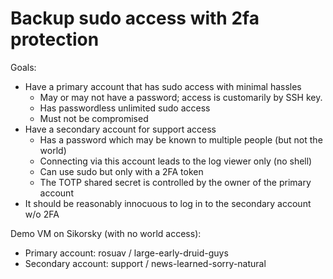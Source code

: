 Backup sudo access with 2fa protection
======================================

Goals:

* Have a primary account that has sudo access with minimal hassles
  - May or may not have a password; access is customarily by SSH key.
  - Has passwordless unlimited sudo access
  - Must not be compromised
* Have a secondary account for support access
  - Has a password which may be known to multiple people (but not the world)
  - Connecting via this account leads to the log viewer only (no shell)
  - Can use sudo but only with a 2FA token
  - The TOTP shared secret is controlled by the owner of the primary account
* It should be reasonably innocuous to log in to the secondary account w/o 2FA

Demo VM on Sikorsky (with no world access):
* Primary account: rosuav / large-early-druid-guys
* Secondary account: support / news-learned-sorry-natural
